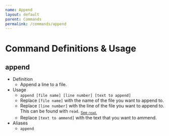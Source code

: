 ```yaml
---
name: Append
layout: default
parent: Commands
permalink: /commands/append
---
```


# Command Definitions & Usage

## append

- Definition
  - Append a line to a file.
- Usage
  - `append [file name] [line number] [text to append]`
  - Replace `[file name]` with the name of the file you want to append to.
  - Replace `[line number]` with the line of the file you want to append to. This can be found with `read`. <sub>[See `read`.](https://ady.tomcat.sh/commands/read)</sub>
  - Replace `[text to ammend]` with the text that you want to ammend.
- Aliases
  - `append`
